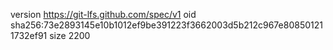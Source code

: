 version https://git-lfs.github.com/spec/v1
oid sha256:73e2893145e10b1012ef9be391223f3662003d5b212c967e808501211732ef91
size 2200

